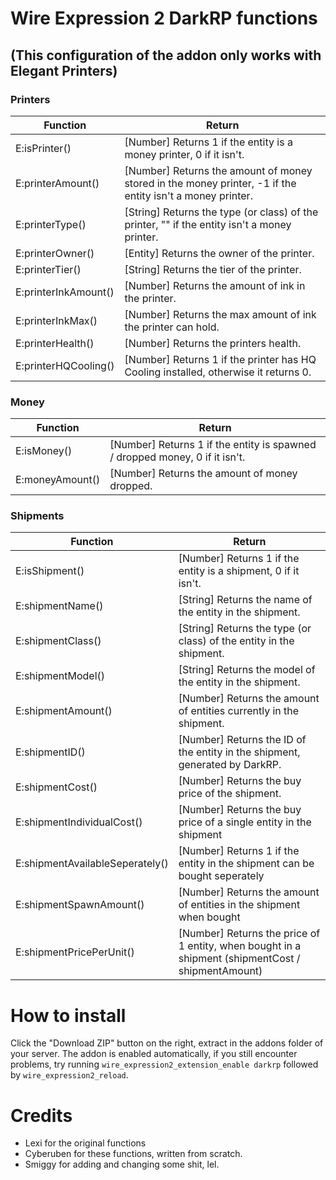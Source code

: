 # Wire Expression 2 DarkRP functions

## (This configuration of the addon only works with Elegant Printers)

### Printers

__Function__ | __Return__
------------- | -------------
E:isPrinter() | [Number] Returns 1 if the entity is a money printer, 0 if it isn't.
E:printerAmount() | [Number] Returns the amount of money stored in the money printer, -1 if the entity isn't a money printer.
E:printerType() | [String] Returns the type (or class) of the printer, "" if the entity isn't a money printer.
E:printerOwner() | [Entity] Returns the owner of the printer.
E:printerTier() | [String] Returns the tier of the printer.
E:printerInkAmount() | [Number] Returns the amount of ink in the printer.
E:printerInkMax() | [Number] Returns the max amount of ink the printer can hold.
E:printerHealth() | [Number] Returns the printers health.
E:printerHQCooling() | [Number] Returns 1 if the printer has HQ Cooling installed, otherwise it returns 0.

### Money
__Function__ | __Return__
------------- | -------------
E:isMoney() | [Number] Returns 1 if the entity is spawned / dropped money, 0 if it isn't.
E:moneyAmount() | [Number] Returns the amount of money dropped.

### Shipments
__Function__ | __Return__
------------- | -------------
E:isShipment() | [Number] Returns 1 if the entity is a shipment, 0 if it isn't.
E:shipmentName() | [String] Returns the name of the entity in the shipment.
E:shipmentClass() | [String] Returns the type (or class) of the entity in the shipment.
E:shipmentModel() | [String] Returns the model of the entity in the shipment.
E:shipmentAmount() | [Number] Returns the amount of entities currently in the shipment.
E:shipmentID() | [Number] Returns the ID of the entity in the shipment, generated by DarkRP.
E:shipmentCost() | [Number] Returns the buy price of the shipment.
E:shipmentIndividualCost() | [Number] Returns the buy price of a single entity in the shipment
E:shipmentAvailableSeperately() | [Number] Returns 1 if the entity in the shipment can be bought seperately
E:shipmentSpawnAmount() | [Number] Returns the amount of entities in the shipment when bought
E:shipmentPricePerUnit() | [Number] Returns the price of 1 entity, when bought in a shipment (shipmentCost / shipmentAmount)

# How to install
Click the "Download ZIP" button on the right, extract in the addons folder of your server.
The addon is enabled automatically, if you still encounter problems, try running `wire_expression2_extension_enable darkrp` followed by `wire_expression2_reload`.

# Credits

- Lexi for the original functions
- Cyberuben for these functions, written from scratch.
- Smiggy for adding and changing some shit, lel.
